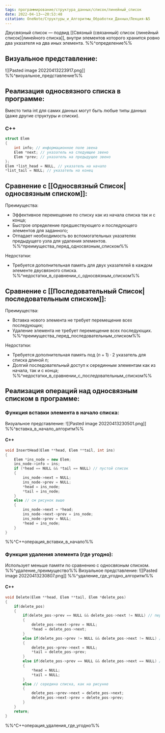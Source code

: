 ```yaml
---
tags: программирование/структура_данных/список/линейный_список
date: 2022-04-13~~20:53:48
citation: OneNote/Структуры_и_Алгоритмы_Обработки_Данных/Лекция-№5
---
```

Двусвязный список — подвид [[Связный (связанный) список (линейный список)|линейного списка]], внутри элементов которого хранится ровно два указателя на два иных элемента.
%%^определение%%

## Визуальное представление:
![[Pasted image 20220413223917.png]]
%%^визуальное_представление%%

## Реализация односвязного списка в программе:
Вместо типа int для самих данных могут быть любые типы данных (даже другие структуры и списки).
### C++
```cpp
struct Elem
{
	int info; // информационное поле звена
	Elem *next; // указатель на следующее звено
	Elem *prev; // указатель на предыдущее звено
};
Elem *list_head = NULL, // указатель на начало
*list_tail = NULL; // указатель на конец
```

## Сравнение с [[Односвязный Список|односвязным списком]]:
Преимущества:
* Эффективное перемещение по списку как из начала списка так и с конца;
* Быстрое определение предшествующего и последующего элементов для заданного;
* Отпадает необходимость во вспомогательных указателях предыдущего узла для удаления элементов.
%%^преимущества_перед_односвязным_списком%%

Недостатки:
* Требуется дополнительная память для двух указателей в каждом элементе двусвязного списка.
%%^недостатки_в_сравнении_с_односвязным_списком%%

## Сравнение с [[Последовательный Список|последовательным списком]]:
Преимущества:
* Вставка нового элемента не требует перемещение всех последующих;
* Удаление элемента не требует перемещение всех последующих.
%%^преимущества_перед_последовательным_списком%%

Недостатки:
* Требуется дополнительная память под $(n+1)\cdot 2$ указатель для списка длиной $n$;
* Долгий последовательный доступ к серединным элементам как из начала, так и с конца;
%%^недостатки_в_сравнении_с_последовательным_списком%%

## Реализация операций над односвязным списком в программе:

### Функция вставки элемента в начало списка:
Визуальное представление:
![[Pasted image 20220413230501.png]]
%%^вставка_в_начало_алгоритм%%
#### C++
```cpp
void InsertHead(Elem **head, Elem **tail, int ins)
{
	Elem *ins_node = new Elem;
	ins_node->info = ins;
	if (*head == NULL && *tail == NULL) // пустой список
	{
		ins_node->next = NULL;
		ins_node->prev = NULL;
		*head = ins_node;
		*tail = ins_node;
	}
	else // см рисунок выше
	{
		ins_node->next = *head;
		ins_node->next->prev = ins_node;
		ins_node->prev = NULL;
		*head = ins_node;
	}
}
```
%%^C++операция_вставки_в_начало%%

### Функция удаления элемента (где угодно):
Использует меньше памяти по сравнению с односвязным списком.
%%^удаление_преимущество%%
Визуальное представление:
![[Pasted image 20220413230807.png]]
%%^удаление_где_угодно_алгоритм%%

#### C++
```cpp
void Delete(Elem **head, Elem **tail, Elem *delete_pos)
{
	if(delete_pos)
	{
		if(delete_pos->prev == NULL && delete_pos->next != NULL) // первый но не последний
		{
			delete_pos->next->prev = NULL;
			*head = delete_pos->next;
		}
		else if(delete_pos->prev != NULL && delete_pos->next != NULL) // последний, но не первый
		{
			delete_pos->prev->next = NULL;
			*tail = delete_pos->prev;
		}
		else if(delete_pos->prev == NULL && delete_pos->next == NULL) // единственный узел
		{
			*head = NULL;
			*tail = NULL;
		}
		else // середина списка, как на рисунке
		{
			delete_pos->prev->next = delete_pos->next;
			delete_pos->next->prev = delete_pos->prev;
		}
	}
	return;
}
```
%%^C++операция_удаления_где_угодно%%

